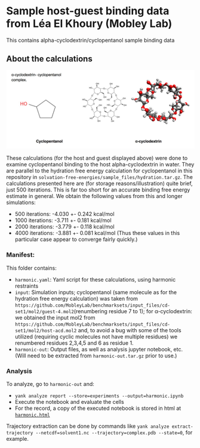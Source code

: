 # Sample host-guest binding data from Léa El Khoury (Mobley Lab)

This contains alpha-cyclodextrin/cyclopentanol sample binding data

## About the calculations

![host-guest](cyclo_cyclo.jpg)

These calculations (for the host and guest displayed above) were done to examine cyclopentanol binding to the host alpha-cyclodextrin in water. They are parallel to the hydration free energy calculation for cyclopentanol in this repository in `solvation-free-energies/sample_files/hydration.tar.gz`.
The calculations presented here are (for storage reasons/illustration) quite brief, just 500 iterations.
This is far too short for an accurate binding free energy estimate in general.
We obtain the following values from this and longer simulations:
- 500 iterations: -4.030 +- 0.242 kcal/mol
- 1000 iterations: -3.711 +- 0.181 kcal/mol
- 2000 iterations: -3.779 +- 0.118 kcal/mol
- 4000 iterations: -3.881 +- 0.081 kcal/mol
(Thus these values in this particular case appear to converge fairly quickly.)

### Manifest:
This folder contains:
- `harmonic.yaml`:   Yaml script for these calculations, using harmonic restraints
- `input`: Simulation inputs; cyclopentanol (same molecule as for the hydration free energy calculation) was taken from `https://github.com/MobleyLab/benchmarksets/input_files/cd-set1/mol2/guest-4.mol2`(renumbering residue 7 to 1); for α-cyclodextrin: we obtained the input mol2 from `https://github.com/MobleyLab/benchmarksets/input_files/cd-set1/mol2/host-acd.mol2` and, to avoid a bug with some of the tools utilized (requiring cyclic molecules not have multiple residues) we renumbered residues 2,3,4,5 and 6 as residue 1.
- `harmonic-out`: Output files, as well as analysis jupyter notebook, etc. (Will need to be extracted from `harmonic-out.tar.gz` prior to use.)

### Analysis

To analyze, go to `harmonic-out` and:
- `yank analyze report --store=experiments --output=harmonic.ipynb`
- Execute the notebook and evaluate the cells
- For the record, a copy of the executed notebook is stored in html at [`harmonic.html`](hydration-out/hydration_1ns.html)

Trajectory extraction can be done by commands like `yank analyze extract-trajectory --netcdf=solvent1.nc --trajectory=complex.pdb --state=0`, for example.
